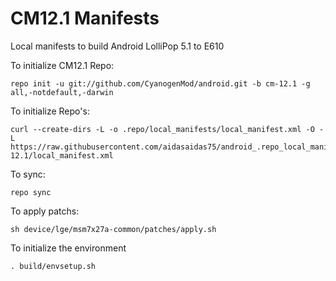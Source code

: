 CM12.1 Manifests
========================

Local manifests to build Android LolliPop 5.1 to E610

To initialize CM12.1 Repo:

    repo init -u git://github.com/CyanogenMod/android.git -b cm-12.1 -g all,-notdefault,-darwin

To initialize Repo's:

    curl --create-dirs -L -o .repo/local_manifests/local_manifest.xml -O -L https://raw.githubusercontent.com/aidasaidas75/android_.repo_local_manifests/cm-12.1/local_manifest.xml

To sync:

    repo sync

To apply patchs:

    sh device/lge/msm7x27a-common/patches/apply.sh

To initialize the environment

    . build/envsetup.sh
